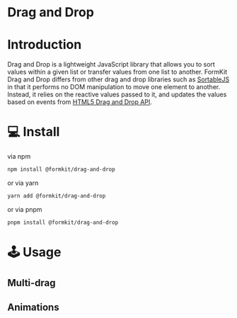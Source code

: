 # Drag and Drop

# Introduction

Drag and Drop is a lightweight JavaScript library that allows you to sort values within a given list or transfer values from one list to another. FormKit Drag and Drop differs from other drag and drop libraries such as <a href="https://github.com/SortableJS/Sortable">SortableJS</a> in that it performs no DOM manipulation to move one element to another. Instead, it relies on the reactive values passed to it, and updates the values based on events from <a href="https://developer.mozilla.org/en-US/docs/Web/API/HTML_Drag_and_Drop_API">HTML5 Drag and Drop API</a>.

# 💻 Install

via npm

```sh
npm install @formkit/drag-and-drop
```

or via yarn

```sh
yarn add @formkit/drag-and-drop
```

or via pnpm

```sh
pnpm install @formkit/drag-and-drop
```

# 🕹 Usage

## Multi-drag

## Animations
